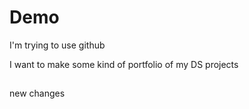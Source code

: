 # Demo
I'm trying to use github

I want to make some kind of portfolio of my DS projects

## 

new changes

